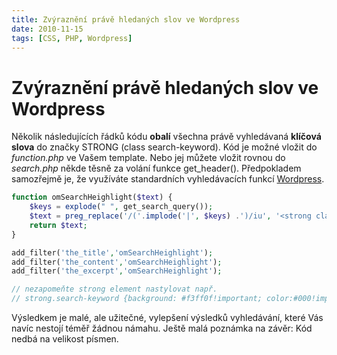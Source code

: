 ```yaml
---
title: Zvýraznění právě hledaných slov ve Wordpress
date: 2010-11-15
tags: [CSS, PHP, Wordpress]
---
```


# Zvýraznění právě hledaných slov ve Wordpress

Několik následujících řádků kódu **obalí** všechna právě vyhledávaná **klíčová slova** do značky STRONG (class search-keyword). Kód je možné vložit do *function.php* ve Vašem template. Nebo jej můžete vložit rovnou do *search.php* někde těsně za volání funkce get_header(). Předpokladem samozřejmě je, že využíváte standardních vyhledávacích funkcí [Wordpress](http://codex.wordpress.org/Function_Reference/get_search_form).

```php 
function omSearchHeighlight($text) {
    $keys = explode(" ", get_search_query());
    $text = preg_replace('/('.implode('|', $keys) .')/iu', '<strong class="search-keyword">\0</strong>', $text);
    return $text;
}

add_filter('the_title','omSearchHeighlight');
add_filter('the_content','omSearchHeighlight');
add_filter('the_excerpt','omSearchHeighlight');

// nezapomeňte strong element nastylovat např.
// strong.search-keyword {background: #f3ff0f!important; color:#000!important;}
```

 Výsledkem je malé, ale užitečné, vylepšení výsledků vyhledávání, které Vás navíc nestojí téměř žádnou námahu. Ještě malá poznámka na závěr: Kód nedbá na velikost písmen.
